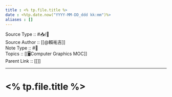 ```yaml
---
title : <% tp.file.title %>
date : <%tp.date.now("YYYY-MM-DD_ddd kk:mm")%>
aliases : []
---
```

Source Type :: #📥/📄 <br>
Source Author :: [[@賴祐吉]]<br>
Note Type :: #📝 <br>
Topics :: [[🖥️Computer Graphics MOC]]<br>
Parent Link :: [[]]<br>

---
# <% tp.file.title %>
